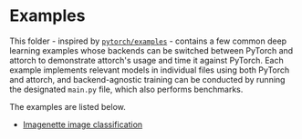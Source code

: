# Examples

This folder - inspired by [```pytorch/examples```](https://github.com/pytorch/examples/) - contains a few common deep learning examples whose backends can be switched between PyTorch and attorch to demonstrate attorch's usage and time it against PyTorch. Each example implements relevant models in individual files using both PyTorch and attorch, and backend-agnostic training can be conducted by running the designated ```main.py``` file, which also performs benchmarks.

The examples are listed below.

* [Imagenette image classification](https://github.com/bobmcdear/attorch/examples/imagenette)
